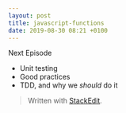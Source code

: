 ```yaml
---
layout: post
title: javascript-functions
date: 2019-08-30 08:21 +0100
---
```


Next Episode 

* Unit testing
* Good practices
* TDD, and why we *should* do it

> Written with [StackEdit](https://stackedit.io/).
<!--stackedit_data:
eyJoaXN0b3J5IjpbLTEyNTM5ODM4MzZdfQ==
-->
